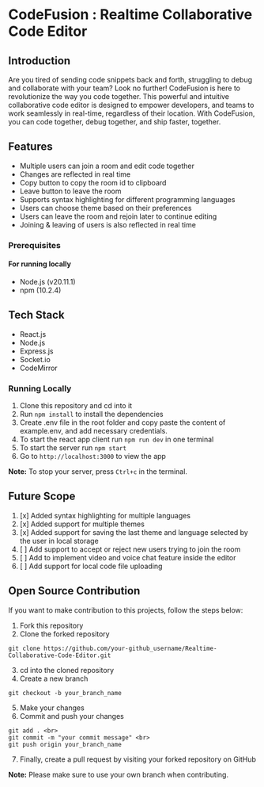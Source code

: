 # CodeFusion : Realtime Collaborative Code Editor

## Introduction

Are you tired of sending code snippets back and forth, struggling to debug and collaborate with your team? Look no further! CodeFusion is here to revolutionize the way you code together. This powerful and intuitive collaborative code editor is designed to empower developers, and teams to work seamlessly in real-time, regardless of their location. With CodeFusion, you can code together, debug together, and ship faster, together.

## Features

- Multiple users can join a room and edit code together
- Changes are reflected in real time
- Copy button to copy the room id to clipboard
- Leave button to leave the room
- Supports syntax highlighting for different programming languages
- Users can choose theme based on their preferences
- Users can leave the room and rejoin later to continue editing
- Joining & leaving of users is also reflected in real time

### Prerequisites

#### For running locally

- Node.js (v20.11.1)
- npm (10.2.4)

## Tech Stack

- React.js
- Node.js
- Express.js
- Socket.io
- CodeMirror

### Running Locally

1. Clone this repository and cd into it
2. Run `npm install` to install the dependencies
3. Create .env file in the root folder and copy paste the content of example.env, and add necessary credentials.
4. To start the react app client run `npm run dev` in one terminal
5. To start the server run `npm start`
6. Go to `http://localhost:3000` to view the app


**Note:** To stop your server, press `Ctrl+c` in the terminal.

## Future Scope

1. [x] Added syntax highlighting for multiple languages
2. [x] Added support for multiple themes
3. [x] Added support for saving the last theme and language selected by the user in local storage
4. [ ] Add support to accept or reject new users trying to join the room
5. [ ] Add to implement video and voice chat feature inside the editor
6. [ ] Add support for local code file uploading

## Open Source Contribution

If you want to make contribution to this projects, follow the steps below:

1. Fork this repository
2. Clone the forked repository <br>

```
git clone https://github.com/your-github_username/Realtime-Collaborative-Code-Editor.git
```

3. cd into the cloned repository
4. Create a new branch <br>

```
git checkout -b your_branch_name
```

5.  Make your changes
6.  Commit and push your changes <br>

```
git add . <br>
git commit -m "your commit message" <br>
git push origin your_branch_name
```

7. Finally, create a pull request by visiting your forked repository on GitHub

**Note:** Please make sure to use your own branch when contributing.
